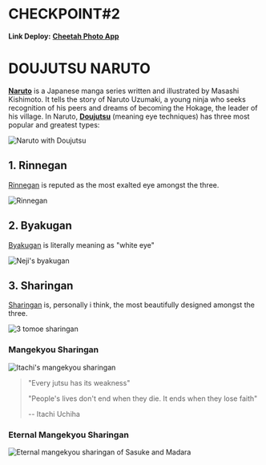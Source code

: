 # CHECKPOINT#2

**Link Deploy:** **[Cheetah Photo App](https://profound-dusk-49219e.netlify.app/)**

# DOUJUTSU NARUTO

**[Naruto](https://en.wikipedia.org/wiki/Naruto)** is a Japanese manga series written and illustrated by Masashi Kishimoto. It tells the story of Naruto Uzumaki, a young ninja who seeks recognition of his peers and dreams of becoming the Hokage, the leader of his village. In Naruto, **[Doujutsu](https://naruto.fandom.com/wiki/D%C5%8Djutsu)** (meaning eye techniques) has three most popular and greatest types:

![Naruto with Doujutsu](https://qph.cf2.quoracdn.net/main-qimg-408adfeff0181939f9da5f12380d7a49-lq)

## 1. Rinnegan

[Rinnegan](https://naruto.fandom.com/wiki/Rinnegan) is reputed as the most exalted eye amongst the three.

![Rinnegan](https://media.discordapp.net/attachments/1065991474912698430/1161868264004141076/Untitled20_20231012102737.png?ex=6539dd24&is=65276824&hm=272fb3e77f40d99a3ab89c40153c4e7b99b496c2f8fa2c9cac754aa4ce8f7729&=&width=720&height=423)

## 2. Byakugan

[Byakugan](https://naruto.fandom.com/wiki/Byakugan) is literally meaning as "white eye"

![Neji's byakugan](https://static.wikia.nocookie.net/naruto/images/1/18/Byakugan.png/revision/latest?cb=20150314104523)

## 3. Sharingan

[Sharingan](https://naruto.fandom.com/wiki/Sharingan) is, personally i think, the most beautifully designed amongst the three.

![3 tomoe sharingan](https://media-assets-ggwp.s3.ap-southeast-1.amazonaws.com/2020/08/kekuatan-sharingan-640x360.jpg)

### Mangekyou Sharingan

![Itachi's mangekyou sharingan](https://www.dexerto.com/cdn-cgi/image/width=3840,quality=75,format=auto/https://editors.dexerto.com/wp-content/uploads/2023/05/26/naruto-itachi-uchiha-mangekyou-sharingan.jpeg)

> "Every jutsu has its weakness"
>
> "People's lives don't end when they die. It ends when they lose faith"
>
> -- Itachi Uchiha

### Eternal Mangekyou Sharingan

![Eternal mangekyou sharingan of Sasuke and Madara](https://qph.cf2.quoracdn.net/main-qimg-acc96d28c1b315620402e3bd358eb154)
